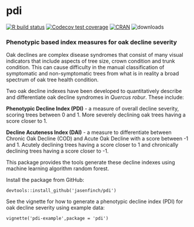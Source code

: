 # pdi

[![R build status](https://github.com/jasenfinch/pdi/workflows/R-CMD-check/badge.svg)](https://github.com/jasenfinch/pdi/actions)
[![Codecov test coverage](https://codecov.io/gh/jasenfinch/pdi/branch/master/graph/badge.svg)](https://codecov.io/gh/jasenfinch/pdi?branch=master)
[![CRAN](https://www.r-pkg.org/badges/version/pdi)](https://cran.r-project.org/web/packages/pdi/index.html)
![downloads](https://cranlogs.r-pkg.org/badges/pdi)

### Phenotypic based index measures for oak decline severity

Oak declines are complex disease syndromes that consist of many visual indicators that include aspects of tree size, crown condition and trunk condition. This can cause difficulty in the manual classification of symptomatic and non-symptomatic trees from what is in reality a broad spectrum of oak tree health condition.

Two oak decline indexes have been developed to quantitatively describe and differentiate oak decline syndromes in *Quercus robur*. These include:

**Phenotypic Decline Index (PDI)** - a measure of overall decline severity, scoring trees between 0 and 1. More severely declining oak trees having a score closer to 1.

**Decline Acuteness Index (DAI)** - a measure to differentiate between Chronic Oak Decline (COD) and Acute Oak Decline with a score between -1 and 1. Acutely declining trees having a score closer to 1 and chronically declining trees having a score closer to -1.

This package provides the tools generate these decline indexes using machine learning algorithm random forest.

Install the package from GitHub:

```
devtools::install_github('jasenfinch/pdi')
```

See the vignette for how to generate a phenotypic decline index (PDI) for oak decline severity using example data:

```
vignette('pdi-example',package = 'pdi')
```
